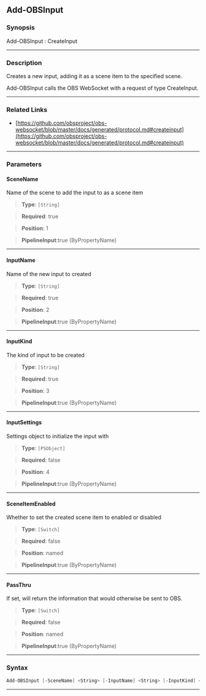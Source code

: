 Add-OBSInput
------------
### Synopsis
Add-OBSInput : CreateInput

---
### Description

Creates a new input, adding it as a scene item to the specified scene.


Add-OBSInput calls the OBS WebSocket with a request of type CreateInput.

---
### Related Links
* [https://github.com/obsproject/obs-websocket/blob/master/docs/generated/protocol.md#createinput](https://github.com/obsproject/obs-websocket/blob/master/docs/generated/protocol.md#createinput)



---
### Parameters
#### **SceneName**

Name of the scene to add the input to as a scene item



> **Type**: ```[String]```

> **Required**: true

> **Position**: 1

> **PipelineInput**:true (ByPropertyName)



---
#### **InputName**

Name of the new input to created



> **Type**: ```[String]```

> **Required**: true

> **Position**: 2

> **PipelineInput**:true (ByPropertyName)



---
#### **InputKind**

The kind of input to be created



> **Type**: ```[String]```

> **Required**: true

> **Position**: 3

> **PipelineInput**:true (ByPropertyName)



---
#### **InputSettings**

Settings object to initialize the input with



> **Type**: ```[PSObject]```

> **Required**: false

> **Position**: 4

> **PipelineInput**:true (ByPropertyName)



---
#### **SceneItemEnabled**

Whether to set the created scene item to enabled or disabled



> **Type**: ```[Switch]```

> **Required**: false

> **Position**: named

> **PipelineInput**:true (ByPropertyName)



---
#### **PassThru**

If set, will return the information that would otherwise be sent to OBS.



> **Type**: ```[Switch]```

> **Required**: false

> **Position**: named

> **PipelineInput**:true (ByPropertyName)



---
### Syntax
```PowerShell
Add-OBSInput [-SceneName] <String> [-InputName] <String> [-InputKind] <String> [[-InputSettings] <PSObject>] [-SceneItemEnabled] [-PassThru] [<CommonParameters>]
```
---
